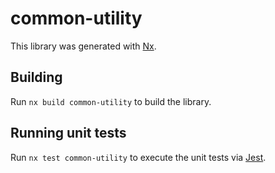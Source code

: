 # common-utility

This library was generated with [Nx](https://nx.dev).

## Building

Run `nx build common-utility` to build the library.

## Running unit tests

Run `nx test common-utility` to execute the unit tests via [Jest](https://jestjs.io).
